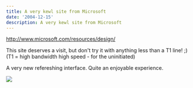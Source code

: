 ```yaml
---
title: A very kewl site from Microsoft
date: '2004-12-15'
description: A very kewl site from Microsoft
---
```


http://www.microsoft.com/resources/design/

This site deserves a visit, but don't try it with anything less than a T1 line! ;) (T1 = high bandwidth high speed - for the uninitiated)  
  
A very new refereshing interface. Quite an enjoyable experience.  

![](/images/7854873-110313152455867313?l=shvelmur.blogspot.com)